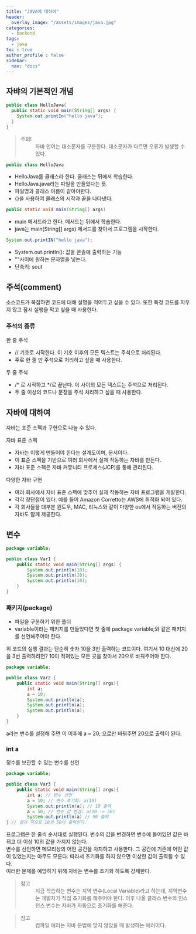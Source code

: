 ```yaml
---
title: "JAVA에 대하여"
header:
  overlay_image: "/assets/images/java.jpg"
categories:
  - backend
tags:
  - java
toc : true
author_profile : false
sidebar:
  nav: "docs"
---
```

## 자뱌의 기본적인 개념

```java
public class HelloJava{
  public static void main(String[] args) {
    System.out.printIn("hello java");
  }
}
```

<blockquote>
    <dl>
      <dt>주의!</dt>
      <dd>자바 언어는 대소문자를 구분한다. 대소문자가 다르면 오류가 발생할 수 있다.</dd>
    </dl>
</blockquote>

```java
public class HelloJava
```
<ul>
  <li>HelloJava를 클래스라 한다. 클래스는 뒤에서 학습한다.</li>
  <li>HelloJava.java라는 파일을 만들었다는 뜻.</li>
  <li>파일명과 클래스 이름이 같아야한다.</li>
  <li>{}을 사용하여 클래스의 시작과 끝을 나타낸다.</li>
</ul>

```java
public static void main(String[] args)
```
<ul>
  <li>main 메서드라고 한다. 메서드는 뒤에서 학습한다.</li>
  <li>java는 main(String[] args) 메서드를 찾아서 프로그램을 시작한다.</li>
</ul>

```java
System.out.printIN("hello java");
```
<ul>
  <li>System.out.printIn(): 값을 콘솔에 출력하는 기능</li>
  <li>""사이에 원하는 문자열을 넣는다.</li>
  <li>단축키: sout</li>
</ul>

## 주석(comment)

소스코드가 복잡하면 코드에 대해 설명을 적어두고 싶을 수 있다. 또한 특정 코드를 지우지 않고 잠시 실행을 막고 싶을 때 사용한다.

### 주석의 종류

<dl>
  <dt>한 줄 주석</dt>
</dl>
<ul>
  <li>// 기호로 시작한다. 이 기호 이후의 모든 텍스트는 주석으로 처리된다.</li>
  <li>주로 한 줄 만 주석으로 처리하고 싶을 때 사용한다.</li>
</ul>
<dl>
  <dt>두 줄 주석</dt>
</dl>
<ul>
  <li>/* 로 시작하고 */로 끝난다. 이 사이의 모든 텍스트는 주석으로 처리된다.</li>
  <li>두 줄 이상의 코드나 문장을 주석 처리하고 싶을 때 사용한다.</li>
</ul>


## 자바에 대하여

자바는 표준 스펙과 구현으로 나눌 수 있다.

<dl>
  <dt>자바 표준 스펙</dt>
</dl>
  <ul>
    <li>자바는 이렇게 만들어야 한다는 설계도이며, 문서이다.</li>
    <li>이 표준 스펙을 기반으로 여러 회사에서 실제 작동하는 자바를 만든다.</li>
    <li>자바 표준 스펙은 자바 커뮤니티 프로세스(JCP)를 통해 관리된다.</li>
  </ul>
<dl>
  <dt>다양한 자바 구현</dt>
</dl>
<ul>
  <li>여러 회사에서 자바 표준 스펙에 맞추어 실제 작동하는 자바 프로그램을 개발한다.</li>
  <li>각각 장단점이 있다. 예를 들어 Amazon Corretto는 AWS에 최적화 되어 있다.</li>
  <li>각 회사들을 대부분 윈도우, MAC, 리눅스와 같이 다양한 os에서 작동하는 버전의 자바도 함께 제공한다.</li>
</ul>

## 변수

```java
package variable;

public class Var1 {
    public static void main(String[] args) {
        System.out.println(10);
        System.out.println(10);
        System.out.println(10);
    }
}
```

### 패키지(package)
<ul>
  <li>파일을 구분하기 위한 폴더</li>
  <li>variable이라는 패키지를 만들었다면 첫 줄에 package variable;와 같은 패키지를 선언해주어야 한다.</li>
</ul>

위 코드의 실행 결과는 단순히 숫자 10을 3번 출력하는 코드이다. 여기서 10 대신에 20을 3번 출력하려면? 10이 적혀있는 모든 곳을 찾아서 20으로 바꿔주어야 한다.

```java
package variable;

public class Var2 {
    public static void main(String[] args){
        int a;
        a = 10;
        System.out.println(a);
        System.out.println(a);
        System.out.println(a);
    }
}
```

a라는 변수를 설정해 주면 이 이후에 a = 20; 으로만 바꿔주면 20으로 출력이 된다.

### int a
정수를 보관할 수 있는 변수를 선언

```java
package variable;

public class Var3 {
    public static void main(String[] args){
        int a; // 변수 선언
        a = 10; // 변수 초기화: a(10)
        System.out.println(a); // 10 출력
        a = 50; // 변수 값 변경: a(10 -> 50)
        System.out.println(a) // 50 출력
} // 결과 적으로 10과 50이 출력된다.
```
프로그램은 한 줄씩 순서대로 실행된다. 변수의 값을 변경하면 변수에 들어있던 값은 바뀌고 더 이상 10의 값을 가지지 않는다.<br>
변수를 선언하면 메모리상의 어떤 공간을 차지하고 사용한다. 그 공간에 기존에 어떤 값이 있었는지는 아무도 모른다. 따라서 초기화를 하지 않으면 이상한 값이 출력될 수 있다.<br>
이러한 문제를 예방하기 위해 자바는 변수를 초기화 하도록 강제한다.

<blockquote>
    <dl>
      <dt>참고</dt>
      <dd>지금 학습하는 변수는 지역 변수(Local Variable)라고 하는데, 지역변수는 개발자가 직접 초기화를 해주어야 한다. 이후 나올 클래스 변수와 인스턴스 변수는 자바가 자동으로 초기화를 해준다.</dd>
    </dl>
</blockquote>

<blockquote>
    <dl>
      <dt>참고</dt>
      <dd>컴파일 에러는 자바 문법에 맞지 않았을 때 발생하는 에러이다.</dd>
    </dl>
</blockquote>